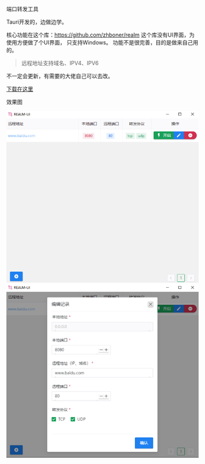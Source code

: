 端口转发工具

Tauri开发的，边做边学。

核心功能在这个库：https://github.com/zhboner/realm
这个库没有UI界面，为使用方便做了个UI界面，
只支持Windows。 功能不是很完善，目的是做来自己用的。

> 远程地址支持域名、IPV4、IPV6

不一定会更新，有需要的大佬自己可以去改。

[下载在这里](https://gitee.com/luoyu318/realm-ui/releases)

效果图

![Alt text](images/image.png)
![Alt text](images/image-1.png)